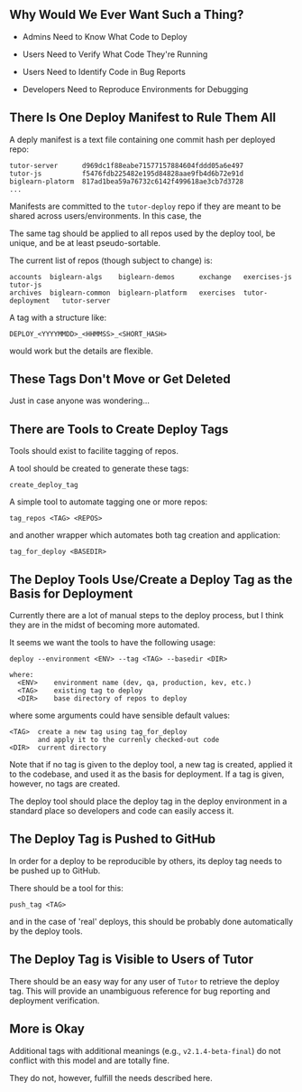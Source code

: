 ## Why Would We Ever Want Such a Thing?

* Admins Need to Know What Code to Deploy

* Users Need to Verify What Code They're Running

* Users Need to Identify Code in Bug Reports

* Developers Need to Reproduce Environments for Debugging

## There Is One Deploy Manifest to Rule Them All

A deply manifest
is a text file
containing one commit hash
per deployed repo:
```
tutor-server      d969dc1f88eabe71577157884604fddd05a6e497
tutor-js          f5476fdb225482e195d84828aae9fb4d6b72e91d
biglearn-platorm  817ad1bea59a76732c6142f499618ae3cb7d3728
...
```

Manifests are committed
to the `tutor-deploy` repo
if they are meant to be shared
across users/environments.
In this case,
the

The same tag should
be applied to all repos used by the deploy tool,
be unique,
and be at least pseudo-sortable.

The current list of repos (though subject to change) is:
```
accounts  biglearn-algs    biglearn-demos      exchange   exercises-js       tutor-js
archives  biglearn-common  biglearn-platform   exercises  tutor-deployment   tutor-server
```

A tag with a structure like:
```
DEPLOY_<YYYYMMDD>_<HHMMSS>_<SHORT_HASH>
```
would work
but the details are flexible.

## These Tags Don't Move or Get Deleted

Just in case anyone was wondering...

## There are Tools to Create Deploy Tags

Tools should exist to facilite tagging of repos.

A tool should be created to generate these tags:
```
create_deploy_tag
```

A simple tool to automate tagging one or more repos:
```
tag_repos <TAG> <REPOS>
```

and another wrapper which automates
both tag creation
and application:
```
tag_for_deploy <BASEDIR>
```

## The Deploy Tools Use/Create a Deploy Tag as the Basis for Deployment

Currently there are a lot of manual steps to the deploy process,
but I think they are in the midst of becoming more automated.

It seems we want the tools to have the following usage:
```
deploy --environment <ENV> --tag <TAG> --basedir <DIR>

where:
  <ENV>    environment name (dev, qa, production, kev, etc.)
  <TAG>    existing tag to deploy
  <DIR>    base directory of repos to deploy
```
where some arguments could have sensible default values:
```
<TAG>  create a new tag using tag_for_deploy
       and apply it to the currenly checked-out code
<DIR>  current directory
```

Note that if no tag is given to the deploy tool,
a new tag is created,
applied it to the codebase,
and used it as the basis for deployment.
If a tag is given, however, no tags are created.

The deploy tool should
place the deploy tag
in the deploy environment
in a standard place
so developers and code
can easily access it.

## The Deploy Tag is Pushed to GitHub

In order for a deploy to be reproducible by others,
its deploy tag needs to be pushed up to GitHub.

There should be a tool for this:
```
push_tag <TAG>
```
and in the case of 'real' deploys,
this should be probably done automatically
by the deploy tools.

## The Deploy Tag is Visible to Users of Tutor

There should be an easy way
for any user of `Tutor`
to retrieve the deploy tag.
This will provide an unambiguous reference
for bug reporting
and deployment verification.

## More is Okay

Additional tags with additional meanings
(e.g., `v2.1.4-beta-final`)
do not conflict with this model
and are totally fine.

They do not, however, fulfill the needs described here.
